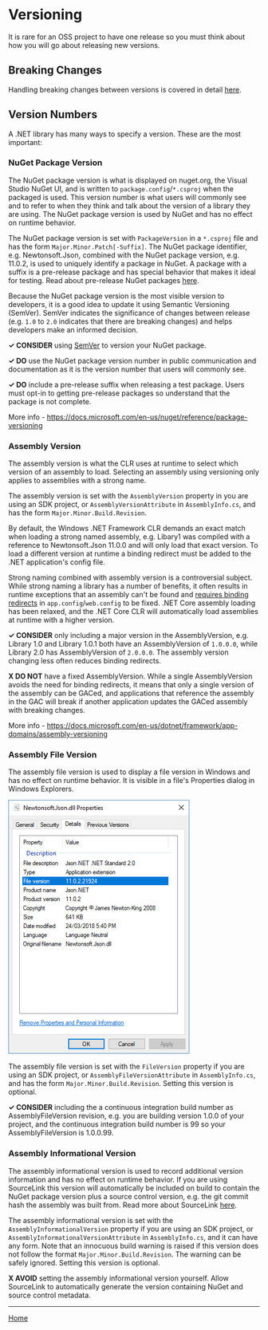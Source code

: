 ﻿# Versioning

It is rare for an OSS project to have one release so you must think about how you will go about releasing new versions.

## Breaking Changes

Handling breaking changes between versions is covered in detail [here](./breaking-changes.md).

## Version Numbers

A .NET library has many ways to specify a version. These are the most important:

### NuGet Package Version

The NuGet package version is what is displayed on nuget.org, the Visual Studio NuGet UI, and is written to `package.config`/`*.csproj` when the packaged is used. This version number is what users will commonly see and to refer to when they think and talk about the version of a library they are using. The NuGet package version is used by NuGet and has no effect on runtime behavior.

The NuGet package version is set with `PackageVersion` in a `*.csproj` file and has the form `Major.Minor.Patch[-Suffix]`. The NuGet package identifier, e.g. Newtonsoft.Json, combined with the NuGet package version, e.g. 11.0.2, is used to uniquely identify a package in NuGet. A package with a suffix is a pre-release package and has special behavior that makes it ideal for testing. Read about pre-release NuGet packages [here](./nuget.md#prerelease).

Because the NuGet package version is the most visible version to developers, it is a good idea to update it using Semantic Versioning (SemVer). SemVer indicates the significance of changes between release (e.g. `1.0` to `2.0` indicates that there are breaking changes) and helps developers make an informed decision.

**✓ CONSIDER** using [SemVer](https://semver.org/) to version your NuGet package.

**✓ DO** use the NuGet package version number in public communication and documentation as it is the version number that users will commonly see.

**✓ DO** include a pre-release suffix when releasing a test package. Users must opt-in to getting pre-release packages so understand that the package is not complete.

More info - https://docs.microsoft.com/en-us/nuget/reference/package-versioning

### Assembly Version

The assembly version is what the CLR uses at runtime to select which version of an assembly to load. Selecting an assembly using versioning only applies to assemblies with a strong name.

The assembly version is set with the `AssemblyVersion` property in you are using an SDK project, or `AssemblyVersionAttribute` in `AssemblyInfo.cs`, and has the form `Major.Minor.Build.Revision`.

By default, the Windows .NET Framework CLR demands an exact match when loading a strong named assembly, e.g. Libary1 was compiled with a reference to Newtonsoft.Json 11.0.0 and will only load that exact version. To load a different version at runtime a binding redirect must be added to the .NET application's config file.

Strong naming combined with assembly version is a controversial subject. While strong naming a library has a number of benefits, it often results in runtime exceptions that an assembly can't be found and [requires binding redirects](https://docs.microsoft.com/en-us/dotnet/framework/configure-apps/redirect-assembly-versions) in `app.config`/`web.config` to be fixed. .NET Core assembly loading has been relaxed, and the .NET Core CLR will automatically load assemblies at runtime with a higher version.

**✓ CONSIDER** only including a major version in the AssemblyVersion, e.g. Library 1.0 and Library 1.0.1 both have an AssemblyVersion of `1.0.0.0`, while Library 2.0 has AssemblyVersion of `2.0.0.0`. The assembly version changing less often reduces binding redirects.

**X DO NOT** have a fixed AssemblyVersion. While a single AssemblyVersion avoids the need for binding redirects, it means that only a single version of the assembly can be GACed, and applications that reference the assembly in the GAC will break if another application updates the GACed assembly with breaking changes.

More info - https://docs.microsoft.com/en-us/dotnet/framework/app-domains/assembly-versioning

### Assembly File Version

The assembly file version is used to display a file version in Windows and has no effect on runtime behavior. It is visible in a file's Properties dialog in Windows Explorers.

![Windows Explorer](./images/win-properties.png "Windows Explorer")

The assembly file version is set with the `FileVersion` property if you are using an SDK project, or `AssemblyFileVersionAttribute` in `AssemblyInfo.cs`, and has the form `Major.Minor.Build.Revision`. Setting this version is optional.

**✓ CONSIDER** including the a continuous integration build number as AssemblyFileVersion revision, e.g. you are building version 1.0.0 of your project, and the continuous integration build number is 99 so your AssemblyFileVersion is 1.0.0.99.

### Assembly Informational Version

The assembly informational version is used to record additional version information and has no effect on runtime behavior. If you are using SourceLink this version will automatically be included on build to contain the NuGet package version plus a source control version, e.g. the git commit hash the assembly was built from. Read more about SourceLink [here](./sourcelink.md).

The assembly informational version is set with the `AssemblyInformationalVersion` property if you are using an SDK project, or `AssemblyInformationalVersionAttribute` in `AssemblyInfo.cs`, and it can have any form. Note that an innocuous build warning is raised if this version does not follow the format `Major.Minor.Build.Revision`. The warning can be safely ignored. Setting this version is optional.

**X AVOID** setting the assembly informational version yourself. Allow SourceLink to automatically generate the version containing NuGet and source control metadata.

---

[Home](./README.md)